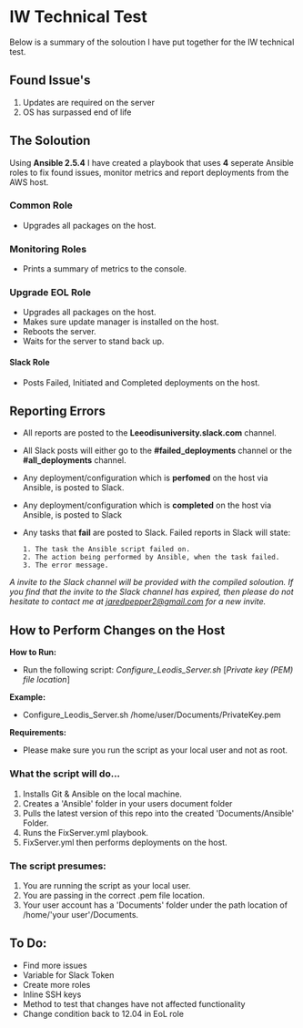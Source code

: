 # IW Technical Test
Below is a summary of the soloution I have put together for the IW technical test.

## Found Issue's
1. Updates are required on the server
2. OS has surpassed end of life

## The Soloution
Using **Ansible 2.5.4** I have created a playbook that uses **4** seperate Ansible roles to fix found issues, monitor metrics and report deployments from the AWS host.

### Common Role
- Upgrades all packages on the host.
### Monitoring Roles
- Prints a summary of metrics to the console.
### Upgrade EOL Role
- Upgrades all packages on the host.
- Makes sure update manager is installed on the host.
- Reboots the server.
- Waits for the server to stand back up.
#### Slack Role
- Posts Failed, Initiated and Completed deployments on the host.  

## Reporting Errors
- All reports are posted to the **Leeodisuniversity.slack.com** channel.
- All Slack posts will either go to the **#failed_deployments** channel or the **#all_deployments** channel.
- Any deployment/configuration which is **perfomed** on the host via Ansible, is posted to Slack.
- Any deployment/configuration which is **completed** on the host via Ansible, is posted to Slack
- Any tasks that **fail** are posted to Slack. Failed reports in Slack will state:

      1. The task the Ansible script failed on.
      2. The action being performed by Ansible, when the task failed.
      3. The error message.

*A invite to the Slack channel will be provided with the compiled soloution. If you find that the invite to the Slack channel has expired, then please do not hesitate to contact me at jaredpepper2@gmail.com for a new invite.*

## How to Perform Changes on the Host

**How to Run:**
- Run the following script: *Configure_Leodis_Server.sh* [*Private key (PEM) file location*]

**Example:**
- Configure_Leodis_Server.sh /home/user/Documents/PrivateKey.pem

**Requirements:**
- Please make sure you run the script as your local user and not as root.

### What the script will do...
1. Installs Git & Ansible on the local machine.
2. Creates a 'Ansible' folder in your users document folder
3. Pulls the latest version of this repo into the created 'Documents/Ansible' Folder.
4. Runs the FixServer.yml playbook.
5. FixServer.yml then performs deployments on the host.

### The script presumes:
1. You are running the script as your local user.
2. You are passing in the correct .pem file location.
3. Your user account has a 'Documents' folder under the path location of /home/'your user'/Documents.

## To Do:
- Find more issues
- Variable for Slack Token
- Create more roles
- Inline SSH keys
- Method to test that changes have not affected functionality
- Change condition back to 12.04 in EoL role
